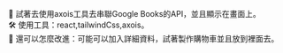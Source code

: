 🎨 試著去使用axois工具去串聯Google Books的API，並且顯示在畫面上。<br>
🛠 使用工具：react,tailwindCss,axois。<br>
🔴 還可以怎麼改進：可能可以加入詳細資料，試著製作購物車並且放到裡面去。<br>
